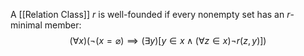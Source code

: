 A [[Relation Class]] $r$ is well-founded if 
every nonempty set has an $r$-minimal member:
$$
(\forall x)(\neg(x=\varnothing) \implies(\exists y)[y\in x\land(\forall z\in x)\neg r(z,y)])
$$
